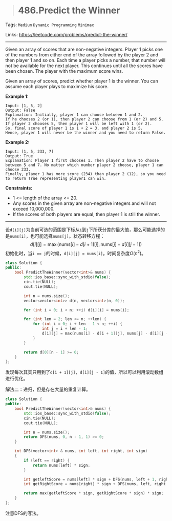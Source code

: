 > # 486.Predict the Winner

Tags: `Medium` `Dynamic Programming` `Minimax`

Links: https://leetcode.com/problems/predict-the-winner/

----

Given an array of scores that are non-negative integers. Player 1 picks one of the numbers from either end of the array followed by the player 2 and then player 1 and so on. Each time a player picks a number, that number will not be available for the next player. This continues until all the scores have been chosen. The player with the maximum score wins.

Given an array of scores, predict whether player 1 is the winner. You can assume each player plays to maximize his score.

**Example 1:**

```
Input: [1, 5, 2]
Output: False
Explanation: Initially, player 1 can choose between 1 and 2. 
If he chooses 2 (or 1), then player 2 can choose from 1 (or 2) and 5. If player 2 chooses 5, then player 1 will be left with 1 (or 2). 
So, final score of player 1 is 1 + 2 = 3, and player 2 is 5. 
Hence, player 1 will never be the winner and you need to return False.
```

**Example 2:**

```
Input: [1, 5, 233, 7]
Output: True
Explanation: Player 1 first chooses 1. Then player 2 have to choose between 5 and 7. No matter which number player 2 choose, player 1 can choose 233.
Finally, player 1 has more score (234) than player 2 (12), so you need to return True representing player1 can win.
```

**Constraints:**

- 1 <= length of the array <= 20.
- Any scores in the given array are non-negative integers and will not exceed 10,000,000.
- If the scores of both players are equal, then player 1 is still the winner.

------

设`d[i][j]`为当前可选的范围是下标从`i`到`j`下所获分差的最大值，那么可能选择的是`nums[i]`，也可能选择`nums[j]`。状态转移方程：
$$
d[i][j] = \max {(\text{nums}[i] - d[i + 1][j], \text{nums}[j] - d[i][j - 1])}
$$
初始化时，当`i == j`的时候，`d[i][j] = nums[i]`。时间复杂度$O(n^2)$。

```c++
class Solution {
public:
    bool PredictTheWinner(vector<int>& nums) {
    	std::ios_base::sync_with_stdio(false);
    	cin.tie(NULL);
    	cout.tie(NULL);

    	int n = nums.size();
    	vector<vector<int>> d(n, vector<int>(n, 0));

    	for (int i = 0; i < n; ++i) d[i][i] = nums[i];

    	for (int len = 2; len <= n; ++len) {
    		for (int i = 0; i + len - 1 < n; ++i) {
    			int j = i + len - 1;
    			d[i][j] = max(nums[i] - d[i + 1][j], nums[j] - d[i][j - 1]);
    		}
    	}

    	return d[0][n - 1] >= 0;
    }
};
```

发现每次其实只用到了`d[i + 1][j], d[i][j - 1]`的值，所以可以利用滚动数组进行优化。





解法二：递归，但是存在大量的重复计算。

```c++
class Solution {
public:
    bool PredictTheWinner(vector<int>& nums) {
    	std::ios_base::sync_with_stdio(false);
    	cin.tie(NULL);
    	cout.tie(NULL);

    	int n = nums.size();
    	return DFS(nums, 0, n - 1, 1) >= 0;
    }

    int DFS(vector<int> & nums, int left, int right, int sign)
    {
        if (left == right) {
            return nums[left] * sign;
        }

        int getleftScore = nums[left] * sign + DFS(nums, left + 1, right, -sign);
        int getRightScore = nums[right] * sign + DFS(nums, left, right - 1, -sign); 

        return max(getleftScore * sign, getRightScore * sign) * sign;
    }
};
```

注意DFS的写法。